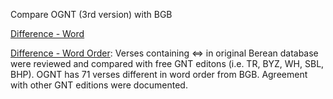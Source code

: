 Compare OGNT (3rd version) with BGB

<a href='https://github.com/eliranwong/OpenGNT/blob/master/mapping_BGB/compare_OGNT_BGB/diff_word_BGB_OGNT.tsv'>Difference - Word</a>

<a href='https://github.com/eliranwong/OpenGNT/blob/master/mapping_BGB/compare_OGNT_BGB/diff_wordOrder_BGB_OGNT.tsv'>Difference - Word Order</a>:
Verses containing ⇔ in original Berean database were reviewed and compared with free GNT editons (i.e. TR, BYZ, WH, SBL, BHP).  OGNT has 71 verses different in word order from BGB.  Agreement with other GNT editions were documented.
